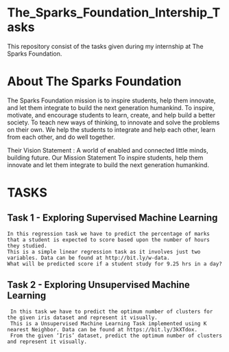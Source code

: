 # The_Sparks_Foundation_Intership_Tasks
This repository consist of the tasks given during my internship at The Sparks Foundation.
# About The Sparks Foundation
The Sparks Foundation mission is to inspire students, help them innovate, and let them integrate to build the next generation humankind. To inspire, motivate, and encourage students to learn, create, and help build a better society. To teach new ways of thinking, to innovate and solve the problems on their own. We help the students to integrate and help each other, learn from each other, and do well together.

Their Vision Statement : A world of enabled and connected little minds, building future. Our Mission Statement To inspire students, help them innovate and let them integrate to build the next generation humankind.

# TASKS
## Task 1 - Exploring Supervised Machine Learning
    In this regression task we have to predict the percentage of marks that a student is expected to score based upon the number of hours they studied.
    This is a simple linear regression task as it involves just two variables. Data can be found at http://bit.ly/w-data.
    What will be predicted score if a student study for 9.25 hrs in a day?
  
## Task 2 - Exploring Unsupervised Machine Learning
     In this task we have to predict the optimum number of clusters for the given iris dataset and represent it visually.
     This is a Unsupervised Machine Learning Task implemented using K nearest Neighbor. Data can be found at https://bit.ly/3kXTdox.
     From the given ‘Iris’ dataset, predict the optimum number of clusters and represent it visually. 
     
    
